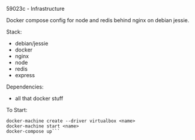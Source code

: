 59023c - Infrastructure

Docker compose config for node and redis behind nginx on debian jessie.

Stack:
* debian/jessie
* docker
* nginx
* node
* redis
* express


Dependencies:

* all that docker stuff  

To Start:

```
docker-machine create --driver virtualbox <name>
docker-machine start <name> 
docker-compose up```

